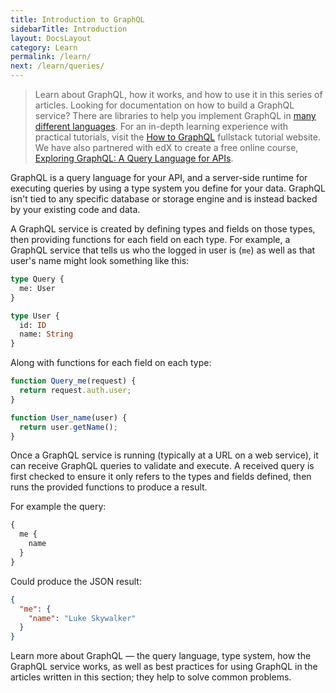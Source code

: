 ```yaml
---
title: Introduction to GraphQL
sidebarTitle: Introduction
layout: DocsLayout
category: Learn
permalink: /learn/
next: /learn/queries/
---
```


> Learn about GraphQL, how it works, and how to use it in this series of articles. Looking for documentation on how to build a GraphQL service? There are libraries to help you implement GraphQL in [many different languages](/code/). For an in-depth learning experience with practical tutorials, visit the [How to GraphQL](https://www.howtographql.com) fullstack tutorial website. We have also partnered with edX to create a free online course, [Exploring GraphQL: A Query Language for APIs](https://www.edx.org/course/exploring-graphql-a-query-language-for-apis).

GraphQL is a query language for your API, and a server-side runtime for executing queries by using a type system you define for your data. GraphQL isn't tied to any specific database or storage engine and is instead backed by your existing code and data.

A GraphQL service is created by defining types and fields on those types, then providing functions for each field on each type. For example, a GraphQL service that tells us who the logged in user is (`me`) as well as that user's name might look something like this:

```graphql
type Query {
  me: User
}

type User {
  id: ID
  name: String
}
```

Along with functions for each field on each type:

```js
function Query_me(request) {
  return request.auth.user;
}

function User_name(user) {
  return user.getName();
}
```

Once a GraphQL service is running (typically at a URL on a web service), it can receive GraphQL queries to validate and execute. A received query is first checked to ensure it only refers to the types and fields defined, then runs the provided functions to produce a result.

For example the query:

```graphql
{
  me {
    name
  }
}
```

Could produce the JSON result:

```json
{
  "me": {
    "name": "Luke Skywalker"
  }
}
```

Learn more about GraphQL — the query language, type system, how the GraphQL service works, as well as best practices for using GraphQL in the articles written in this section; they help to solve common problems.
